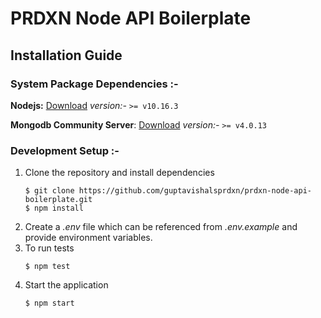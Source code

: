 # PRDXN Node API Boilerplate

## Installation Guide

### System Package Dependencies :-
 **Nodejs:** [Download](https://nodejs.org/en/download/)
_version:-_ `>= v10.16.3`

 **Mongodb Community Server**: [Download](https://www.mongodb.com/download-center/community)
_version:-_ `>= v4.0.13`

### Development Setup :-
1. Clone the repository  and install dependencies
	 ```
	 $ git clone https://github.com/guptavishalsprdxn/prdxn-node-api-boilerplate.git
	 $ npm install 
	```	 
2. Create a *.env* file which can be referenced from *.env.example* and provide environment variables.
3. To run tests
	```
	$ npm test
	```
4. Start the application
	```
	$ npm start
	```

